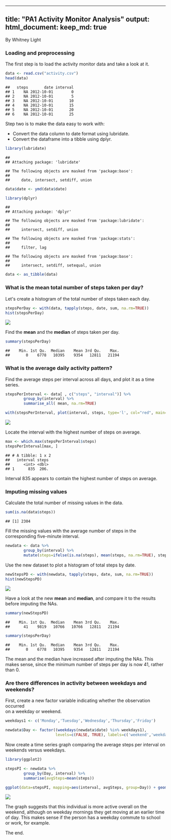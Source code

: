 
---
title: "PA1 Activity Monitor Analysis"
output: 
  html_document:
    keep_md: true
---

By Whitney Light



### Loading and preprocessing 

The first step is to load the activity monitor data and take a look at it.  


```r
data <- read.csv("activity.csv")
head(data)
```

```
##   steps       date interval
## 1    NA 2012-10-01        0
## 2    NA 2012-10-01        5
## 3    NA 2012-10-01       10
## 4    NA 2012-10-01       15
## 5    NA 2012-10-01       20
## 6    NA 2012-10-01       25
```
Step two is to make the data easy to work with:  
  - Convert the data column to date format using lubridate.  
  - Convert the dataframe into a tibble using dplyr.  


```r
library(lubridate)
```

```
## 
## Attaching package: 'lubridate'
```

```
## The following objects are masked from 'package:base':
## 
##     date, intersect, setdiff, union
```

```r
data$date <- ymd(data$date)

library(dplyr)
```

```
## 
## Attaching package: 'dplyr'
```

```
## The following objects are masked from 'package:lubridate':
## 
##     intersect, setdiff, union
```

```
## The following objects are masked from 'package:stats':
## 
##     filter, lag
```

```
## The following objects are masked from 'package:base':
## 
##     intersect, setdiff, setequal, union
```

```r
data <- as_tibble(data)
```

### What is the mean total number of steps taken per day?

Let's create a histogram of the total number of steps taken each day.  


```r
stepsPerDay <- with(data, tapply(steps, date, sum, na.rm=TRUE))
hist(stepsPerDay)
```

![](PA1_complete_files/figure-html/unnamed-chunk-3-1.png)<!-- -->

Find the **mean** and the **median** of steps taken per day.  


```r
summary(stepsPerDay)
```

```
##    Min. 1st Qu.  Median    Mean 3rd Qu.    Max. 
##       0    6778   10395    9354   12811   21194
```

### What is the average daily activity pattern?

Find the average steps per interval across all days, and plot it as a time series.  


```r
stepsPerInterval <- data[ , c("steps", "interval")] %>%
        group_by(interval) %>%
        summarise_all( mean, na.rm=TRUE)

with(stepsPerInterval, plot(interval, steps, type='l', col="red", main="Average Steps per Interval"))
```

![](PA1_complete_files/figure-html/unnamed-chunk-5-1.png)<!-- -->

Locate the interval with the highest number of steps on average.  


```r
max <- which.max(stepsPerInterval$steps)
stepsPerInterval[max, ]
```

```
## # A tibble: 1 x 2
##   interval steps
##      <int> <dbl>
## 1      835  206.
```
Interval 835 appears to contain the highest number of steps on average.  

### Imputing missing values

Calculate the total number of missing values in the data.  


```r
sum(is.na(data$steps))
```

```
## [1] 2304
```
Fill the missing values with the average number of steps in the corresponding 
five-minute interval.  


```r
newdata <- data %>%
        group_by(interval) %>%
        mutate(steps=ifelse(is.na(steps), mean(steps, na.rm=TRUE), steps))
```

Use the new dataset to plot a histogram of total steps by date.  


```r
newStepsPD <- with(newdata, tapply(steps, date, sum, na.rm=TRUE))
hist(newStepsPD)
```

![](PA1_complete_files/figure-html/unnamed-chunk-9-1.png)<!-- -->

Have a look at the new **mean** and **median**, and compare it to the results before imputing the NAs.


```r
summary(newStepsPD)
```

```
##    Min. 1st Qu.  Median    Mean 3rd Qu.    Max. 
##      41    9819   10766   10766   12811   21194
```

```r
summary(stepsPerDay)
```

```
##    Min. 1st Qu.  Median    Mean 3rd Qu.    Max. 
##       0    6778   10395    9354   12811   21194
```

The mean and the median have increased after imputing the NAs. This makes sense,   since the minimum number of steps per day is now 41, rather than 0.  

### Are there differences in activity between weekdays and weekends?  

First, create a new factor variable indicating whether the observation occurred  
on a weekday or weekend.


```r
weekdays1 <- c('Monday','Tuesday','Wednesday','Thursday','Friday')

newdata$Day <- factor((weekdays(newdata$date) %in% weekdays1),
                      levels=c(FALSE, TRUE), labels=c('weekend','weekday'))
```

Now create a time series graph comparing the average steps per interval on weekends versus weekdays.


```r
library(ggplot2)

stepsPI <- newdata %>%
        group_by(Day, interval) %>%
        summarise(avgSteps=mean(steps))

ggplot(data=stepsPI, mapping=aes(interval, avgSteps, group=Day)) + geom_line(color="#59bbf7") + facet_grid(Day ~ .) + ylab("Number of Steps") + xlab("Interval")
```

![](PA1_complete_files/figure-html/unnamed-chunk-13-1.png)<!-- -->

The graph suggests that this individual is more active overall on the weekend, although on weekday mornings they get moving at an earlier time of day. This makes sense if the person has a weekday commute to school or work, for example.  

The end. 




